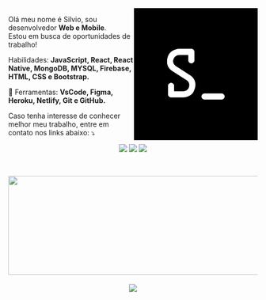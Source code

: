 <img src="assets/logo.png" min-width="250px" max-width="250px" width="250px" align="right" alt="Logo Silvio">

<p align="left"> 
  Olá meu nome é Silvio, sou desenvolvedor <strong>Web e Mobile</strong>.<br>
  Estou em busca de oportunidades de trabalho!
</p>

<p align="left">
  </> Habilidades: <strong>JavaScript, React, React Native, MongoDB, MYSQL, Firebase, HTML, CSS e Bootstrap.</strong>
</p>

<p align="left">
  💼 Ferramentas: <strong>VsCode, Figma, Heroku, Netlify, Git e GitHub.</strong>
</p>

<p align="left">
  Caso tenha interesse de conhecer melhor meu trabalho, entre em contato nos links abaixo: ⤵️
</p>

<p align="center">
  <a href="https://www.linkedin.com/in/silviodiasjr/" alt="Linkedin">
  <img src="https://img.shields.io/badge/-Linkedin-0e76a8?style=flat-square&logo=Linkedin&logoColor=white&link=https://www.linkedin.com/in/silviodiasjr/" /></a>

  <a href="https://api.whatsapp.com/send?phone=5514997140290" alt="WhatsApp">
  <img src="https://img.shields.io/badge/-WhatsApp-25d366?style=flat-square&labelColor=25d366&logo=whatsapp&logoColor=white&link=https://api.whatsapp.com/send?phone=5514997140290"/></a>

  <a href="https://www.facebook.com/silvio.dias.5" alt="Facebook">
  <img src="https://img.shields.io/badge/-Facebook-3b5998?style=flat-square&labelColor=3b5998&logo=facebook&logoColor=white&link=https://www.facebook.com/silvio.dias.5"/></a>

</p>  

<br/>

<p align="center">
   <a href="https://github.com/silviodiasjr?tab=repositories">
    <img
      align="center"
      width="800px"
      height="200px"
      src="https://github-readme-stats.vercel.app/api/top-langs/?username=silviodiasjr&langs_count=8&layout=compact&theme=dracula"
    />
  </a>
<br/><br/>
  <a href="https://github.com/silviodiasjr?tab=repositories">
    <img
      align="center"
      height="200px"
      src="https://github-readme-stats.vercel.app/api?username=silviodiasjr&count_private=true&show_icons=true&custom_title=Github%20Status&hide=issues&theme=dracula"
    />
  </a>

</p>

